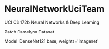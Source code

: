 # NeuralNetworkUciTeam

UCI CS 172b Neural Networks & Deep Learning 

Patch Camelyon Dataset

Model: DenseNet121 base, weights='imagenet'
